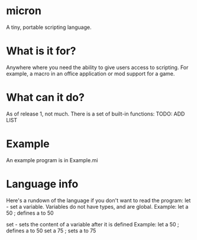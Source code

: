 # micron
A tiny, portable scripting language.

# What is it for?
Anywhere where you need the ability to give users access to scripting. For example, a macro in an office application or 
mod support for a game.

# What can it do?
As of release 1, not much. There is a set of built-in functions:
TODO: ADD LIST

# Example
An example program is in Example.mi

# Language info
Here's a rundown of the language if you don't want to read the program:
let - set a variable. Variables do not have types, and are global.
Example:
  let a 50
  ; defines a to 50

set - sets the content of a variable after it is defined
Example:
  let a 50
  ; defines a to 50
  set a 75
  ; sets a to 75